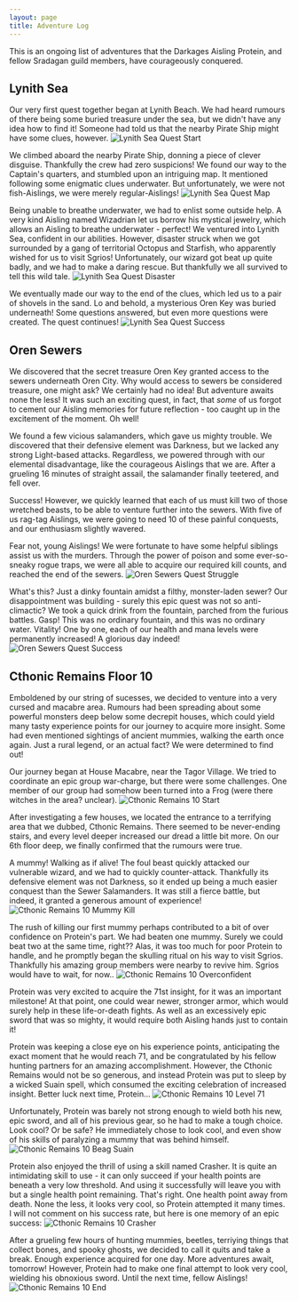 ```yaml
---
layout: page
title: Adventure Log
---
```


This is an ongoing list of adventures that the Darkages Aisling Protein, and fellow Sradagan guild members, have courageously conquered.

## Lynith Sea


Our very first quest together began at Lynith Beach. We had heard rumours of there being some buried treasure under the sea, but we didn't have any idea how to find it! Someone had told us that the nearby Pirate Ship might have some clues, however.
![Lynith Sea Quest Start](/public/images/sradagan/sradagan-lynith-sea-start.png)

We climbed aboard the nearby Pirate Ship, donning a piece of clever disguise. Thankfully the crew had zero suspicions! We found our way to the Captain's quarters, and stumbled upon an intriguing map. It mentioned following some enigmatic clues underwater. But unfortunately, we were not fish-Aislings, we were merely regular-Aislings!
![Lynith Sea Quest Map](/public/images/sradagan/sradagan-lynith-sea-map.png)

Being unable to breathe underwater, we had to enlist some outside help. A very kind Aisling named Wizadrian let us borrow his mystical jewelry, which allows an Aisling to breathe underwater - perfect! We ventured into Lynith Sea, confident in our abilities. However, disaster struck when we got surrounded by a gang of territorial Octopus and Starfish, who apparently wished for us to visit Sgrios! Unfortunately, our wizard got beat up quite badly, and we had to make a daring rescue. But thankfully we all survived to tell this wild tale.
![Lynith Sea Quest Disaster](/public/images/sradagan/sradagan-lynith-sea-disaster.png)

We eventually made our way to the end of the clues, which led us to a pair of shovels in the sand. Lo and behold, a mysterious Oren Key was buried underneath! Some questions answered, but even more questions were created. The quest continues!
![Lynith Sea Quest Success](/public/images/sradagan/sradagan-lynith-sea-success.png)


## Oren Sewers

We discovered that the secret treasure Oren Key granted access to the sewers underneath Oren City. Why would access to sewers be considered treasure, one might ask? We certainly had no idea! But adventure awaits none the less! It was such an exciting quest, in fact, that _some_ of us forgot to cement our Aisling memories for future reflection - too caught up in the excitement of the moment. Oh well!

We found a few vicious salamanders, which gave us mighty trouble. We discovered that their defensive element was Darkness, but we lacked any strong Light-based attacks. Regardless, we powered through with our elemental disadvantage, like the courageous Aislings that we are. After a grueling 16 minutes of straight assail, the salamander finally teetered, and fell over.

Success! However, we quickly learned that each of us must kill two of those wretched beasts, to be able to venture further into the sewers. With five of us rag-tag Aislings, we were going to need 10 of these painful conquests, and our enthusiasm slightly wavered.

Fear not, young Aislings! We were fortunate to have some helpful siblings assist us with the murders. Through the power of poison and some ever-so-sneaky rogue traps, we were all able to acquire our required kill counts, and reached the end of the sewers.
![Oren Sewers Quest Struggle](/public/images/sradagan/sradagan-oren-sewers-16-minute-kill.png)

What's this? Just a dinky fountain amidst a filthy, monster-laden sewer? Our disappointment was building - surely this epic quest was not so anti-climactic? We took a quick drink from the fountain, parched from the furious battles. Gasp! This was no ordinary fountain, and this was no ordinary water. Vitality! One by one, each of our health and mana levels were permanently increased! A glorious day indeed!
![Oren Sewers Quest Success](/public/images/sradagan/sradagan-oren-sewers-success.png)


## Cthonic Remains Floor 10

Emboldened by our string of sucesses, we decided to venture into a very cursed and macabre area. Rumours had been spreading about some powerful monsters deep below some decrepit houses, which could yield many tasty experience points for our journey to acquire more insight. Some had even mentioned sightings of ancient mummies, walking the earth once again. Just a rural legend, or an actual fact? We were determined to find out!

Our journey began at House Macabre, near the Tagor Village. We tried to coordinate an epic group war-charge, but there were some challenges. One member of our group had somehow been turned into a Frog (were there witches in the area? unclear).
![Cthonic Remains 10 Start](/public/images/sradagan/sradagan-cr10-start.png)

After investigating a few houses, we located the entrance to a terrifying area that we dubbed, Cthonic Remains. There seemed to be never-ending stairs, and every level deeper increased our dread a little bit more. On our 6th floor deep, we finally confirmed that the rumours were true.

A mummy! Walking as if alive! The foul beast quickly attacked our vulnerable wizard, and we had to quickly counter-attack. Thankfully its defensive element was not Darkness, so it ended up being a much easier conquest than the Sewer Salamanders. It was still a fierce battle, but indeed, it granted a generous amount of experience!
![Cthonic Remains 10 Mummy Kill](/public/images/sradagan/sradagan-cr10-first-mummy.png)

The rush of killing our first mummy perhaps contributed to a bit of over confidence on Protein's part. We had beaten one mummy. Surely we could beat two at the same time, right?? Alas, it was too much for poor Protein to handle, and he promptly began the skulling ritual on his way to visit Sgrios. Thankfully his amazing group members were nearby to revive him. Sgrios would have to wait, for now..
![Cthonic Remains 10 Overconfident](/public/images/protein/protein-overconfident.png)

Protein was very excited to acquire the 71st insight, for it was an important milestone! At that point, one could wear newer, stronger armor, which would surely help in these life-or-death fights. As well as an excessively epic sword that was so mighty, it would require both Aisling hands just to contain it!

Protein was keeping a close eye on his experience points, anticipating the exact moment that he would reach 71, and be congratulated by his fellow hunting partners for an amazing accomplishment. However, the Cthonic Remains would not be so generous, and instead Protein was put to sleep by a wicked Suain spell, which consumed the exciting celebration of increased insight. Better luck next time, Protein...
![Cthonic Remains 10 Level 71](/public/images/protein/protein-level-71.png)

Unfortunately, Protein was barely not strong enough to wield both his new, epic sword, and all of his previous gear, so he had to make a tough choice. Look cool? Or be safe? He immediately chose to look cool, and even show of his skills of paralyzing a mummy that was behind himself.
![Cthonic Remains 10 Beag Suain](/public/images/protein/protein-looking-dope.png)

Protein also enjoyed the thrill of using a skill named Crasher. It is quite an intimidating skill to use - it can only succeed if your health points are beneath a very low threshold. And using it successfully will leave you with but a single health point remaining. That's right. One health point away from death. None the less, it looks very cool, so Protein attempted it many times. I will not comment on his success rate, but here is one memory of an epic success:
![Cthonic Remains 10 Crasher](/public/images/protein/protein-crasher.png)

After a grueling few hours of hunting mummies, beetles, terriying things that collect bones, and spooky ghosts, we decided to call it quits and take a break. Enough experience acquired for one day. More adventures await, tomorrow! However, Protein had to make one final attempt to look very cool, wielding his obnoxious sword. Until the next time, fellow Aislings!
![Cthonic Remains 10 End](/public/images/sradagan/sradagan-cr10-end.png)

